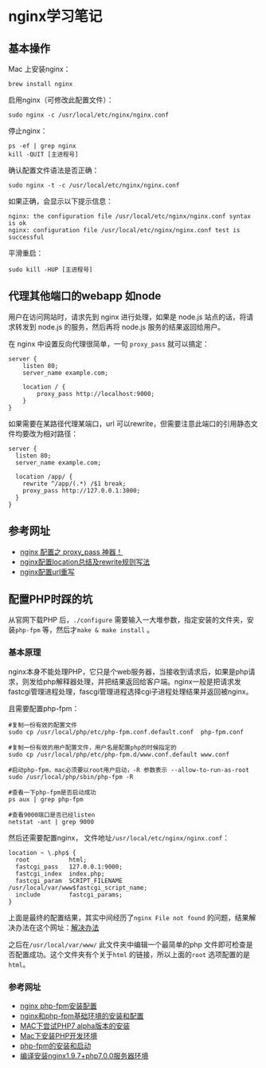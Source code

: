# nginx学习笔记

## 基本操作

Mac 上安装nginx：

```
brew install nginx
```

启用nginx（可修改此配置文件）：

```
sudo nginx -c /usr/local/etc/nginx/nginx.conf
```

停止nginx：

```
ps -ef | grep nginx
kill -QUIT [主进程号]
```

确认配置文件语法是否正确：

```
sudo nginx -t -c /usr/local/etc/nginx/nginx.conf
```

如果正确，会显示以下提示信息：

```
nginx: the configuration file /usr/local/etc/nginx/nginx.conf syntax is ok
nginx: configuration file /usr/local/etc/nginx/nginx.conf test is successful
```

平滑重启：

```
sudo kill -HUP [主进程号]
```

<!-- more -->

## 代理其他端口的webapp 如node

用户在访问网站时，请求先到 nginx 进行处理，如果是 node.js 站点的话，将请求转发到 node.js 的服务，然后再将 node.js 服务的结果返回给用户。

在 nginx 中设置反向代理很简单，一句 `proxy_pass` 就可以搞定：

```nginx
server {
    listen 80;
    server_name example.com;

    location / {
        proxy_pass http://localhost:9000;
    }
}
```

如果需要在某路径代理某端口，url 可以rewrite，但需要注意此端口的引用静态文件均要改为相对路径：

```nginx
server {
  listen 80;
  server_name example.com;
  
  location /app/ {
    rewrite ^/app/(.*) /$1 break;
    proxy_pass http://127.0.0.1:3000;
  }
}
```

## 参考网址

- [nginx 配置之 proxy_pass 神器！](https://www.web-tinker.com/article/21202.html)
- [nginx配置location总结及rewrite规则写法](http://seanlook.com/2015/05/17/nginx-location-rewrite/)
- [nginx配置url重写](https://xuexb.com/post/nginx-url-rewrite.html)

## 配置PHP时踩的坑

从官网下载PHP 后，`./configure` 需要输入一大堆参数，指定安装的文件夹，安装`php-fpm` 等，然后才`make & make install` 。

### 基本原理

nginx本身不能处理PHP，它只是个web服务器，当接收到请求后，如果是php请求，则发给php解释器处理，并把结果返回给客户端。nginx一般是把请求发fastcgi管理进程处理，fascgi管理进程选择cgi子进程处理结果并返回被nginx。

且需要配置php-fpm：

```
#复制一份有效的配置文件
sudo cp /usr/local/php/etc/php-fpm.conf.default.conf  php-fpm.conf

#复制一份有效的用户配置文件，用户名是配置php的时候指定的
sudo cp /usr/local/php/etc/php-fpm.d/www.conf.default www.conf

#启动php-fpm，mac必须要以root用户启动，-R 参数表示 --allow-to-run-as-root
sudo /usr/local/php/sbin/php-fpm -R

#查看一下php-fpm是否启动成功
ps aux | grep php-fpm

#查看9000端口是否已经listen
netstat -ant | grep 9000
```

然后还需要配置nginx， 文件地址`/usr/local/etc/nginx/nginx.conf`：

```nginx
location ~ \.php$ {
  root           html;
  fastcgi_pass   127.0.0.1:9000;
  fastcgi_index  index.php;
  fastcgi_param  SCRIPT_FILENAME  /usr/local/var/www$fastcgi_script_name;
  include        fastcgi_params;
}
```

上面是最终的配置结果，其实中间经历了`nginx File not found` 的问题，结果解决办法在这个网址：[解决办法](https://stackoverflow.com/questions/17808787/file-not-found-when-running-php-with-nginx)

之后在`/usr/local/var/www/` 此文件夹中编辑一个最简单的php 文件即可检查是否配置成功。这个文件夹有个关于`html` 的链接，所以上面的`root` 选项配置的是`html`。

### 参考网址

- [nginx php-fpm安装配置](https://wizardforcel.gitbooks.io/nginx-doc/content/Text/6.5_nginx_php_fpm.html)
- [nginx和php-fpm基础环境的安装和配置](https://segmentfault.com/a/1190000003067656)
- [MAC下尝试PHP7 alpha版本的安装](https://segmentfault.com/a/1190000002904436)
- [Mac下安装PHP开发环境](http://youyusan.github.io/2016/01/30/php-nginx-in-mac/)
- [php-fpm的安装和启动](https://www.zybuluo.com/phper/note/72879)
- [编译安装nginx1.9.7+php7.0.0服务器环境](https://segmentfault.com/a/1190000004123048)